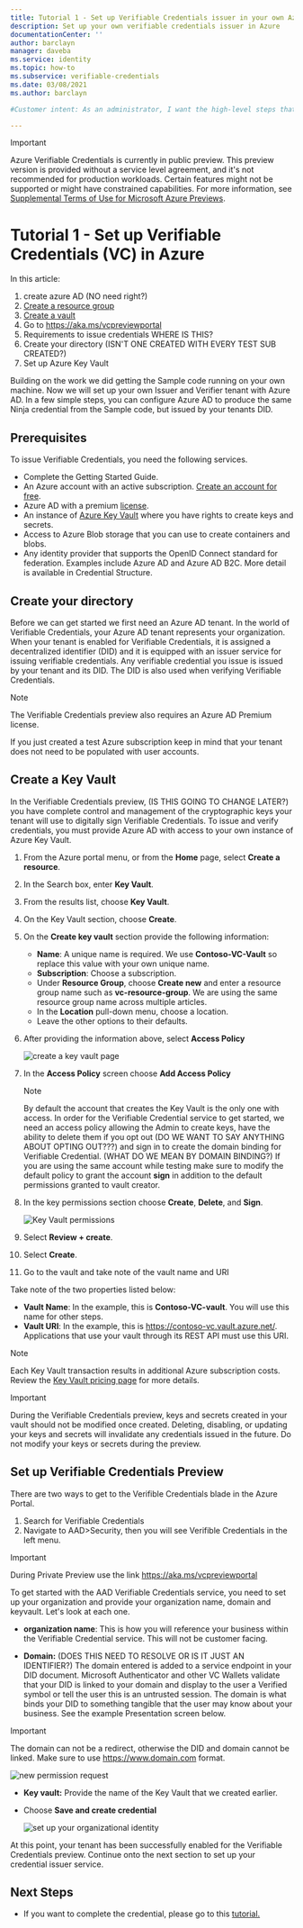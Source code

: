 ```yaml
---
title: Tutorial 1 - Set up Verifiable Credentials issuer in your own Azure AD (preview)
description: Set up your own verifiable credentials issuer in Azure
documentationCenter: ''
author: barclayn
manager: daveba
ms.service: identity
ms.topic: how-to
ms.subservice: verifiable-credentials
ms.date: 03/08/2021
ms.author: barclayn

#Customer intent: As an administrator, I want the high-level steps that I should follow so that I can quickly start using verifiable credentials in my own Azure AD

---
```


> [!IMPORTANT]
> Azure Verifiable Credentials is currently in public preview.
> This preview version is provided without a service level agreement, and it's not recommended for production workloads. Certain features might not be supported or might have constrained capabilities. 
> For more information, see [Supplemental Terms of Use for Microsoft Azure Previews](https://azure.microsoft.com/support/legal/preview-supplemental-terms/).

# Tutorial 1 - Set up Verifiable Credentials (VC) in Azure

In this article:

1. create azure AD (NO need right?)
1. [Create a resource group](../../azure-resource-manager/management/manage-resource-groups-portal.md)
1. [Create a vault](../../key-vault/general/quick-create-portal.md)
1. Go to  https://aka.ms/vcpreviewportal
1. Requirements to issue credentials  WHERE IS THIS?
1. Create your directory (ISN'T ONE CREATED WITH EVERY TEST SUB CREATED?)
1. Set up Azure Key Vault

Building on the work we did getting the Sample code running on your own machine. Now we will set up your own Issuer and Verifier tenant with Azure AD. In a few simple steps, you can configure Azure AD to produce the same Ninja credential from the Sample code, but issued by your tenants DID.

## Prerequisites

To issue Verifiable Credentials, you need the following services.

- Complete the Getting Started Guide.
- An Azure account with an active subscription. [Create an account for free](https://azure.microsoft.com/free/?WT.mc_id=A261C142F).
- Azure AD with a premium [license](https://azure.microsoft.com/en-us/pricing/details/active-directory/).
- An instance of [Azure Key Vault](../../key-vault/general/overview.md) where you have rights to create keys and secrets.
- Access to  Azure Blob storage that you can use to create containers and blobs.
- Any identity provider that supports the OpenID Connect standard for federation. Examples include Azure AD and Azure AD B2C. More detail is available in Credential Structure.

## Create your directory

Before we can get started we first need an Azure AD tenant. In the world of Verifiable Credentials, your Azure AD tenant represents your organization. When your tenant is enabled for Verifiable Credentials, it is assigned a decentralized identifier (DID) and it is equipped with an issuer service for issuing verifiable  credentials. Any verifiable credential you issue is issued by your tenant and its DID. The DID is also used when verifying Verifiable Credentials.

>[!NOTE]
>The Verifiable Credentials preview also requires an Azure AD Premium license. 

If you just created a test Azure subscription keep in mind that your tenant does not need to be populated with user accounts.

## Create a Key Vault

In the Verifiable Credentials preview, (IS THIS GOING TO CHANGE LATER?) you have complete control and management of the cryptographic keys your tenant will use to digitally sign Verifiable Credentials. To issue and verify credentials, you must provide Azure AD with access to your own instance of Azure Key Vault.

1. From the Azure portal menu, or from the **Home** page, select **Create a resource**.
2. In the Search box, enter **Key Vault**.
3. From the results list, choose **Key Vault**.
4. On the Key Vault section, choose **Create**.
5. On the **Create key vault** section provide the following information:
    - **Name**: A unique name is required. We use **Contoso-VC-Vault** so replace this value with your own unique name.
    - **Subscription**: Choose a subscription.
    - Under **Resource Group**, choose **Create new** and enter a resource group name such as **vc-resource-group**. We are using the same resource group name across multiple articles.
    - In the **Location** pull-down menu, choose a location.
    - Leave the other options to their defaults.
6. After providing the information above, select **Access Policy**

    ![create a key vault page](media/tutorial-verifiable-credentials-issuer/create-key-vault.png)

7. In the **Access Policy** screen choose **Add Access Policy**

    >[!NOTE]
    > By default the account that creates the Key Vault is the only one with access. In order for the Verifiable Credential service to get started, we need an access policy allowing the Admin to create keys, have the ability to delete them if you opt out (DO WE WANT TO SAY ANYTHING ABOUT OPTING OUT???) and sign in to create the domain binding for Verifiable Credential. (WHAT DO WE MEAN BY DOMAIN BINDING?) If you are using the same account while testing make sure to modify the default policy to grant the account **sign** in addition to the default permissions granted to vault creator.

8. In the key permissions section choose **Create**, **Delete**, and **Sign**.

    ![Key Vault permissions](media/tutorial-verifiable-credentials-issuer/vault-permissions.png)

9. Select **Review + create**.
10. Select **Create**.
11. Go to the vault and take note of the vault name and URI

Take note of the two properties listed below:

- **Vault Name**: In the example, this is **Contoso-VC-vault**. You will use this name for other steps.
- **Vault URI**: In the example, this is https://contoso-vc.vault.azure.net/. Applications that use your vault through its REST API must use this URI.

>[!NOTE]
> Each Key Vault transaction results in additional Azure subscription costs. Review the [Key Vault pricing page](https://azure.microsoft.com/pricing/details/key-vault/) for more details.

>[!IMPORTANT]
> During the Verifiable Credentials preview, keys and secrets created in your vault should not be modified once created. Deleting, disabling, or updating your keys and secrets will invalidate any credentials issued in the future. Do not modify your keys or secrets during the preview.

## Set up Verifiable Credentials Preview

There are two ways to get to the Verifible Credentials blade in the Azure Portal. 

1. Search for Verifiable Credentials 
1. Navigate to AAD>Security, then you will see Verifible Credentials in the left menu.

>[!IMPORTANT]
> During Private Preview use the link https://aka.ms/vcpreviewportal

To get started with the AAD Verifiable Credentials service, you need to set up your organization and provide your organization name, domain and keyvault. Let's look at each one. 

-  **organization name**: This is how you will reference your business within the Verifiable Credential service. This will not be customer facing.

- **Domain:** (DOES THIS NEED TO RESOLVE OR IS IT JUST AN IDENTIFIER?) The domain entered is added to a service endpoint in your DID document. Microsoft Authenticator and other VC Wallets validate that your DID is linked to your domain and display to the user a Verified symbol or tell the user this is an untrusted session. The domain is what binds your DID to something tangible that the user may know about your business. See the example Presentation screen below. 

>[!IMPORTANT]
> The domain can not be a redirect, otherwise the DID and domain cannot be linked. Make sure to use https://www.domain.com format. 

![new permission request](media/tutorial-verifiable-credentials-issuer/e5EKExG.png)

- **Key vault:** Provide the name of the Key Vault that we created earlier.
- Choose **Save and create credential**

    ![set up your organizational identity](media/tutorial-verifiable-credentials-issuer/save-create.png)

At this point, your tenant has been successfully enabled for the Verifiable Credentials preview. Continue onto the next section to set up your credential issuer service.

## Next Steps

 - If you want to complete the credential, please go to this [tutorial.](tutorial-create-samplecard-your-issuer.md)



